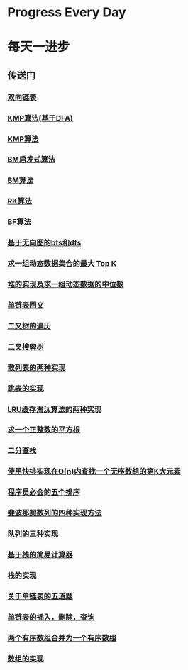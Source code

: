 # Progress Every Day
# 每天一进步

## 传送门

### [双向链表](https://github.com/chaoaiqi/study/blob/master/java/src/juejin/lc/linkedList/DulLinkList.java)
### [KMP算法(基于DFA)](https://github.com/chaoaiqi/study/blob/master/java/src/juejin/lc/string/KMPByDFA.java)
### [KMP算法](https://github.com/chaoaiqi/study/blob/master/java/src/juejin/lc/string/KMPArithmetic.java)
### [BM启发式算法](https://github.com/chaoaiqi/study/blob/master/java/src/juejin/lc/string/BoyerMoore.java)
### [BM算法](https://github.com/chaoaiqi/study/blob/master/java/src/juejin/lc/string/BMArithmetic.java)
### [RK算法](https://github.com/chaoaiqi/study/blob/master/java/src/juejin/lc/string/RKArithmetic.java)
### [BF算法](https://github.com/chaoaiqi/study/blob/master/java/src/juejin/lc/string/BFArithmetic.java)
### [基于无向图的bfs和dfs](https://github.com/chaoaiqi/study/blob/master/java/src/juejin/lc/graph/Graph.java)
### [求一组动态数据集合的最大 Top K](https://github.com/chaoaiqi/study/blob/master/java/src/juejin/lc/leetCode/GetTopKArrays.java)
### [堆的实现及求一组动态数据的中位数](https://github.com/chaoaiqi/study/tree/master/java/src/juejin/lc/heap)
### [单链表回文](https://github.com/chaoaiqi/study/blob/master/java/src/juejin/lc/leetCode/Palindrome.java)
### [二叉树的遍历](https://github.com/chaoaiqi/study/blob/master/java/src/juejin/lc/tree/TraversalTree.java)
### [二叉搜索树](https://github.com/chaoaiqi/study/blob/master/java/src/juejin/lc/tree/BinarySearchTree.java)
### [散列表的两种实现](https://github.com/chaoaiqi/study/tree/master/java/src/juejin/lc/hashTable)
### [跳表的实现](https://github.com/chaoaiqi/study/blob/master/java/src/juejin/lc/linkedList/SkipList.java)
### [LRU缓存淘汰算法的两种实现](https://github.com/chaoaiqi/study/tree/master/java/src/juejin/lc/lruAlgo)
### [求一个正整数的平方根](https://github.com/chaoaiqi/study/blob/master/java/src/juejin/lc/leetCode/SqrtSolution.java)
### [二分查找](https://github.com/chaoaiqi/study/blob/master/java/src/juejin/lc/search/BinarySearch.java)
### [ 使用快排实现在O(n)内查找一个无序数组的第K大元素](https://github.com/chaoaiqi/study/blob/master/java/src/juejin/lc/leetCode/FindKthLargest.java)
### [程序员必会的五个排序](https://github.com/chaoaiqi/study/blob/master/java/src/juejin/lc/sorts/BaseSort.java)
### [斐波那契数列的四种实现方法](https://github.com/chaoaiqi/study/blob/master/java/src/juejin/lc/recursion/Recursion.java)
### [队列的三种实现](https://github.com/chaoaiqi/study/tree/master/java/src/juejin/lc/queue)
### [基于栈的简易计算器](https://github.com/chaoaiqi/study/blob/master/java/src/juejin/lc/stack/SimpleCalculator.java)
### [栈的实现](https://github.com/chaoaiqi/study/tree/master/java/src/juejin/lc/stack)
### [关于单链表的五道题](https://github.com/chaoaiqi/study/blob/master/java/src/juejin/lc/linkedList/LinkedListAlgo.java)
### [单链表的插入，删除，查询](https://github.com/chaoaiqi/study/blob/master/java/src/juejin/lc/linkedList/SinglyLinkedList.java)
### [两个有序数组合并为一个有序数组](https://github.com/chaoaiqi/study/blob/master/java/src/juejin/lc/arithmetic/MergeArrays.java)
### [数组的实现](https://github.com/chaoaiqi/study/blob/master/java/src/juejin/lc/arithmetic/Array.java)
